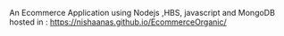 An Ecommerce Application using Nodejs ,HBS, javascript and MongoDB hosted in : https://nishaanas.github.io/EcommerceOrganic/
